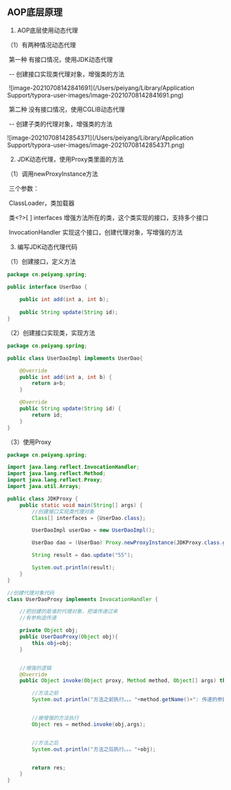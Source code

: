 ## AOP底层原理



1. AOP底层使用动态代理

（1）有两种情况动态代理

​		第一种 有接口情况，使用JDK动态代理

​		-- 创建接口实现类代理对象，增强类的方法

​			![image-20210708142841691](/Users/peiyang/Library/Application Support/typora-user-images/image-20210708142841691.png)

​		第二种 没有接口情况，使用CGLIB动态代理

​		-- 创建子类的代理对象，增强类的方法 

![image-20210708142854371](/Users/peiyang/Library/Application Support/typora-user-images/image-20210708142854371.png)



2. JDK动态代理，使用Proxy类里面的方法

（1）调用newProxyInstance方法

​	三个参数：

​		ClassLoader，类加载器

​		类<?>[ ] interfaces 增强方法所在的类，这个类实现的接口，支持多个接口

​		InvocationHandler	实现这个接口，创建代理对象，写增强的方法

3. 编写JDK动态代理代码

（1）创建接口，定义方法

```java
package cn.peiyang.spring;

public interface UserDao {
    
    public int add(int a, int b);
    
    public String update(String id);
}
```



（2）创建接口实现类，实现方法

```java
package cn.peiyang.spring;

public class UserDaoImpl implements UserDao{

    @Override
    public int add(int a, int b) {
        return a+b;
    }

    @Override
    public String update(String id) {
        return id;
    }
}

```



（3）使用Proxy

```java
package cn.peiyang.spring;

import java.lang.reflect.InvocationHandler;
import java.lang.reflect.Method;
import java.lang.reflect.Proxy;
import java.util.Arrays;

public class JDKProxy {
    public static void main(String[] args) {
        //创建接口实现类代理对象
        Class[] interfaces = {UserDao.class};

        UserDaoImpl userDao = new UserDaoImpl();

        UserDao dao = (UserDao) Proxy.newProxyInstance(JDKProxy.class.getClassLoader(),interfaces, new UserDaoProxy(userDao));

        String result = dao.update("55");

        System.out.println(result);
    }
}

//创建代理对象代码
class UserDaoProxy implements InvocationHandler {

    //把创建的是谁的代理对象，把谁传递过来
    //有参构造传递

    private Object obj;
    public UserDaoProxy(Object obj){
        this.obj=obj;
    }


    //增强的逻辑
    @Override
    public Object invoke(Object proxy, Method method, Object[] args) throws Throwable {

        //方法之前
        System.out.println("方法之前执行。。。"+method.getName()+": 传递的参数是。。。"+ Arrays.toString(args));


        //被增强的方法执行
        Object res = method.invoke(obj,args);


        //方法之后
        System.out.println("方法之后执行。。。"+obj);


        return res;
    }
}

```



















